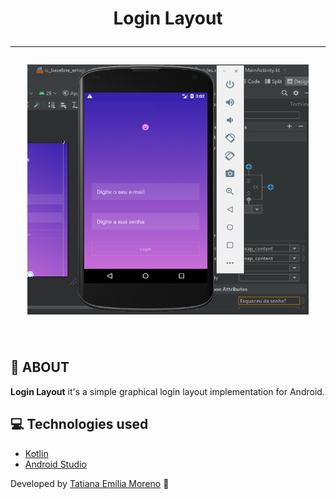 <h1 align="center">
 Login Layout
 </br>
 
 ---

<img src="https://github.com/tatmorenno/Login-Layout/blob/master/app/img/login%20app.png" width="450" height="400"/>
</h1>

</br>

## 📲 ABOUT

**Login Layout** it's a simple graphical login layout implementation for Android.

## 💻 Technologies used

- [Kotlin](https://kotlinlang.org/)
- [Android Studio](https://developer.android.com/studio)

Developed by [Tatiana Emília Moreno](https://www.linkedin.com/in/tatmorenno/) 🤩
